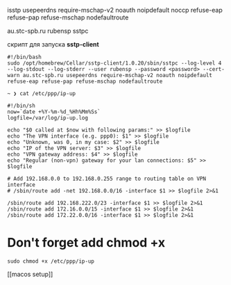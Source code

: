
isstp
usepeerdns require-mschap-v2 noauth noipdefault noccp refuse-eap refuse-pap refuse-mschap nodefaultroute

au.stc-spb.ru
rubensp
sstpc


скрипт для запуска **sstp-client**
```
#!/bin/bash
sudo /opt/homebrew/Cellar/sstp-client/1.0.20/sbin/sstpc --log-level 4 --log-stdout --log-stderr --user rubensp --password <password> --cert-warn au.stc-spb.ru usepeerdns require-mschap-v2 noauth noipdefault refuse-eap refuse-pap refuse-mschap nodefaultroute
```

```
~ ❯ cat /etc/ppp/ip-up 
```

```
#!/bin/sh
now=`date +%Y-%m-%d_%Hh%Mm%Ss`
logfile=/var/log/ip-up.log

echo "$0 called at $now with following params:" >> $logfile
echo "The VPN interface (e.g. ppp0): $1" >> $logfile
echo "Unknown, was 0, in my case: $2" >> $logfile
echo "IP of the VPN server: $3" >> $logfile
echo "VPN gateway address: $4" >> $logfile
echo "Regular (non-vpn) gateway for your lan connections: $5" >> $logfile

# Add 192.168.0.0 to 192.168.0.255 range to routing table on VPN interface
# /sbin/route add -net 192.168.0.0/16 -interface $1 >> $logfile 2>&1

/sbin/route add 192.168.222.0/23 -interface $1 >> $logfile 2>&1
/sbin/route add 172.16.0.0/15 -interface $1 >> $logfile 2>&1
/sbin/route add 172.22.0.0/16 -interface $1 >> $logfile 2>&1
```

# Don't forget add chmod +x
```
sudo chmod +x /etc/ppp/ip-up
```


[[macos setup]]